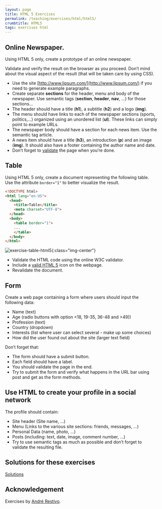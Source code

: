 ```yaml
---
layout: page
title: HTML 5 Exercises
permalink: /teaching/exercises/html/html5/
crumbtitle: HTML5
tags: exercises html
---
```


## Online Newspaper.

Using HTML 5 only, create a prototype of an online newspaper.

Validate and verify the result on the browser as you proceed. Don’t mind about the visual aspect of the result (that will be taken care by using CSS).

- Use the site [http://www.lipsum.com/](http://www.lipsum.com/) if you need to generate example paragraphs.
- Create separate **sections** for the header, menu and body of the newspaper. Use semantic tags (**section**, **header**, **nav**, ...) for those sections...
- The header should have a title (**h1**), a subtitle (**h2**) and a logo (**img**).
- The menu should have links to each of the newspaper sections (sports, politics,...) organized using an unordered list (**ul**). These links can simply point to example URLs.
- The newspaper body should have a section for each news item. Use the semantic tag article.
- A news item should have a title (**h3**), an introduction (**p**) and an image (**img**). It should also have a footer containing the author name and date.
- Don’t forget to [validate](https://validator.w3.org/) the page when you’re done.

## Table

Using HTML 5 only, create a document representing the following table. Use the attribute `border="1"` to better visualize the result.

```html
<!DOCTYPE html>
<html lang="en-US">
  <head>
    <title>Table</title>
    <meta charset="UTF-8">
  </head>
  <body>
    <table border="1">
    ...
    </table>
  </body>
</html>
````

![exercise-table-html5](table.png){:class="img-center"}

- Validate the HTML code using the online W3C validator.
- Include a [valid HTML 5](https://www.google.com/search?q=valid+html5&tbm=isch) icon on the webpage.
- Revalidate the document.

## Form

Create a web page containing a form where users should input the following data:

- Name (text)
- Age (radio buttons with option <18, 19-35, 36-48 and >49))
- Profession (text)
- Country (dropdown)
- Interests (list where user can select several - make up some choices)
- How did the user found out about the site (larger text field)

Don’t forget that:

- The form should have a submit button.
- Each field should have a label.
- You should validate the page in the end.
- Try to submit the form and verify what happens in the URL bar using post and get as the form methods.

## Use HTML to create your profile in a social network

The profile should contain:

- Site header (Site name, ...)
- Menu (Links to the various site sections: friends, messages, ...)
- Personal Data (name, photo, ...)
- Posts (including: text, date, image, comment number, ...)
- Try to use semantic tags as much as possible and don’t forget to validate the resulting file.

## Solutions for these exercises

[Solutions](/teaching/solutions/html/html5/)

## Acknowledgement

Exercises by [André Restivo](https://web.fe.up.pt/~arestivo/).
